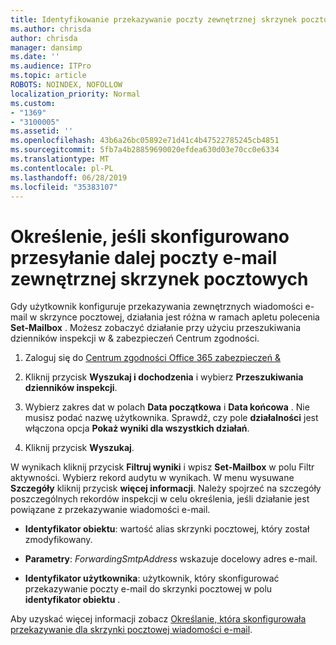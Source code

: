 ```yaml
---
title: Identyfikowanie przekazywanie poczty zewnętrznej skrzynek pocztowych w dziennikach inspekcji
ms.author: chrisda
author: chrisda
manager: dansimp
ms.date: ''
ms.audience: ITPro
ms.topic: article
ROBOTS: NOINDEX, NOFOLLOW
localization_priority: Normal
ms.custom:
- "1369"
- "3100005"
ms.assetid: ''
ms.openlocfilehash: 43b6a26bc05892e71d41c4b47522785245cb4851
ms.sourcegitcommit: 5fb7a4b28859690020efdea630d03e70cc0e6334
ms.translationtype: MT
ms.contentlocale: pl-PL
ms.lasthandoff: 06/28/2019
ms.locfileid: "35383107"
---
```

# <a name="identify-when-external-email-forwarding-is-configured-on-mailboxes"></a>Określenie, jeśli skonfigurowano przesyłanie dalej poczty e-mail zewnętrznej skrzynek pocztowych

Gdy użytkownik konfiguruje przekazywania zewnętrznych wiadomości e-mail w skrzynce pocztowej, działania jest różna w ramach apletu polecenia **Set-Mailbox** . Możesz zobaczyć działanie przy użyciu przeszukiwania dzienników inspekcji w & zabezpieczeń Centrum zgodności.

1. Zaloguj się do [Centrum zgodności Office 365 zabezpieczeń &](https://protection.office.com/)

2. Kliknij przycisk **Wyszukaj i dochodzenia** i wybierz **Przeszukiwania dzienników inspekcji**.

3. Wybierz zakres dat w polach **Data początkowa** i **Data końcowa** . Nie musisz podać nazwę użytkownika. Sprawdź, czy pole **działalności** jest włączona opcja **Pokaż wyniki dla wszystkich działań**.

4. Kliknij przycisk **Wyszukaj**.

W wynikach kliknij przycisk **Filtruj wyniki** i wpisz **Set-Mailbox** w polu Filtr aktywności. Wybierz rekord audytu w wynikach. W menu wysuwane **Szczegóły** kliknij przycisk **więcej informacji**. Należy spojrzeć na szczegóły poszczególnych rekordów inspekcji w celu określenia, jeśli działanie jest powiązane z przekazywanie wiadomości e-mail.

- **Identyfikator obiektu**: wartość alias skrzynki pocztowej, który został zmodyfikowany.

- **Parametry**: _ForwardingSmtpAddress_ wskazuje docelowy adres e-mail.

- **Identyfikator użytkownika**: użytkownik, który skonfigurować przekazywanie poczty e-mail do skrzynki pocztowej w polu **identyfikator obiektu** .

Aby uzyskać więcej informacji zobacz [Określanie, która skonfigurowała przekazywanie dla skrzynki pocztowej wiadomości e-mail](https://docs.microsoft.com/office365/securitycompliance/auditing-troubleshooting-scenarios#determining-who-set-up-email-forwarding-for-a-mailbox).
